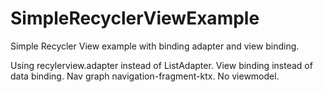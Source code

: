 # SimpleRecyclerViewExample
Simple Recycler View example with binding adapter and view binding.

Using recylerview.adapter instead of ListAdapter. 
View binding instead of data binding. 
Nav graph navigation-fragment-ktx.
No viewmodel.
